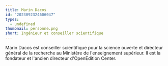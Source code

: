 ```yaml
---
title: Marin Dacos
id: "2023092324606047"
types:
  - undefined
thumbnail: personne.png
short: Ingénieur et conseiller scientifique
---
```


Marin Dacos est conseiller scientifique pour la science ouverte et directeur général de la recherche au Ministère de l'enseignement supérieur. Il est la fondateur et l'ancien directeur d'OpenEdition Center.